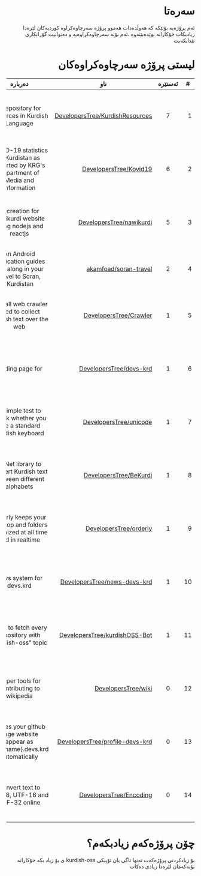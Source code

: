 <div dir='rtl'> 
 
# سه‌ره‌تا

ئه‌م پرۆژه‌یه‌ بۆتێكه‌ كه‌ هه‌وڵده‌دات هه‌موو پرۆژه‌ سه‌رچاوه‌كراوه‌ كوردیه‌كان لێره‌دا زیادبكات خۆكارانه‌ نوێده‌بێته‌وه
،ئه‌م بۆته‌ سه‌رچاوه‌كراوه‌یه‌ و ده‌توانیت گۆرانكاری تێدابكه‌یت‌

   # لیستی پرۆژه‌ سه‌رچاوه‌كراوه‌كان 
 | # | ئه‌ستێره‌ | ناو | ده‌رباره‌ | له‌لایه‌ن 
|------------------|:-------:|-------|:---:|:-------:|
| 1 | 7 | [DevelopersTree/KurdishResources](https://github.com/DevelopersTree/KurdishResources) | A repository for resources in Kurdish Language | [<div style="width:25px;">![DevelopersTree](https://avatars3.githubusercontent.com/u/32271426?v=4)</div>](https://github.com/DevelopersTree) |
| 2 | 6 | [DevelopersTree/Kovid19](https://github.com/DevelopersTree/Kovid19) | COVID-19 statistics in Kurdistan as reported by KRG's department of Media and Information | [<div style="width:25px;">![DevelopersTree](https://avatars3.githubusercontent.com/u/32271426?v=4)</div>](https://github.com/DevelopersTree) |
| 3 | 5 | [DevelopersTree/nawikurdi](https://github.com/DevelopersTree/nawikurdi) | Recreation for nawikurdi website using nodejs and reactjs | [<div style="width:25px;">![DevelopersTree](https://avatars3.githubusercontent.com/u/32271426?v=4)</div>](https://github.com/DevelopersTree) |
| 4 | 2 | [akamfoad/soran-travel](https://github.com/akamfoad/soran-travel) | An Android application guides you along in your travel to Soran, Kurdistan. | [<div style="width:25px;">![akamfoad](https://avatars0.githubusercontent.com/u/41629832?v=4)</div>](https://github.com/akamfoad) |
| 5 | 1 | [DevelopersTree/Crawler](https://github.com/DevelopersTree/Crawler) | A small web crawler used to collect Kurdish text over the web | [<div style="width:25px;">![DevelopersTree](https://avatars3.githubusercontent.com/u/32271426?v=4)</div>](https://github.com/DevelopersTree) |
| 6 | 1 | [DevelopersTree/devs-krd](https://github.com/DevelopersTree/devs-krd) | landing page for | [<div style="width:25px;">![DevelopersTree](https://avatars3.githubusercontent.com/u/32271426?v=4)</div>](https://github.com/DevelopersTree) |
| 7 | 1 | [DevelopersTree/unicode](https://github.com/DevelopersTree/unicode) | A simple test to check whether you use a standard Kurdish keyboard | [<div style="width:25px;">![DevelopersTree](https://avatars3.githubusercontent.com/u/32271426?v=4)</div>](https://github.com/DevelopersTree) |
| 8 | 1 | [DevelopersTree/BeKurdi](https://github.com/DevelopersTree/BeKurdi) | A .Net library to convert Kurdish text between different alphabets | [<div style="width:25px;">![DevelopersTree](https://avatars3.githubusercontent.com/u/32271426?v=4)</div>](https://github.com/DevelopersTree) |
| 9 | 1 | [DevelopersTree/orderly](https://github.com/DevelopersTree/orderly) | Orderly keeps your desktop and folders organized at all time and in realtime  | [<div style="width:25px;">![DevelopersTree](https://avatars3.githubusercontent.com/u/32271426?v=4)</div>](https://github.com/DevelopersTree) |
| 10 | 1 | [DevelopersTree/news-devs-krd](https://github.com/DevelopersTree/news-devs-krd) | news system for devs.krd | [<div style="width:25px;">![DevelopersTree](https://avatars3.githubusercontent.com/u/32271426?v=4)</div>](https://github.com/DevelopersTree) |
| 11 | 1 | [DevelopersTree/kurdishOSS-Bot](https://github.com/DevelopersTree/kurdishOSS-Bot) | A bot to fetch every repository with "kurdish-oss" topic  | [<div style="width:25px;">![DevelopersTree](https://avatars3.githubusercontent.com/u/32271426?v=4)</div>](https://github.com/DevelopersTree) |
| 12 | 0 | [DevelopersTree/wiki](https://github.com/DevelopersTree/wiki) | helper tools for contributing to wikipedia | [<div style="width:25px;">![DevelopersTree](https://avatars3.githubusercontent.com/u/32271426?v=4)</div>](https://github.com/DevelopersTree) |
| 13 | 0 | [DevelopersTree/profile-devs-krd](https://github.com/DevelopersTree/profile-devs-krd) | makes your github page website appear as {username}.devs.krd automatically  | [<div style="width:25px;">![DevelopersTree](https://avatars3.githubusercontent.com/u/32271426?v=4)</div>](https://github.com/DevelopersTree) |
| 14 | 0 | [DevelopersTree/Encoding](https://github.com/DevelopersTree/Encoding) | Convert text to UTF-8, UTF-16 and UTF-32 online | [<div style="width:25px;">![DevelopersTree](https://avatars3.githubusercontent.com/u/32271426?v=4)</div>](https://github.com/DevelopersTree) |
  # چۆن پرۆژه‌كه‌م زیادبكه‌م؟
بۆ زیادكردنی پرۆژه‌كه‌ت ته‌نها تاگی یان تۆپیكی kurdish-oss ی بۆ زیاد بكه‌ خۆكارانه‌ بۆته‌كه‌مان لێره‌دا زیادی ده‌كات
 </div>